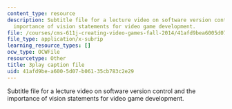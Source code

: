 ```yaml
---
content_type: resource
description: Subtitle file for a lecture video on software version control and the
  importance of vision statements for video game development.
file: /courses/cms-611j-creating-video-games-fall-2014/41afd9bea6005d07b06135cb783c2e29_2pfdTSZ-GUM.vtt
file_type: application/x-subrip
learning_resource_types: []
ocw_type: OCWFile
resourcetype: Other
title: 3play caption file
uid: 41afd9be-a600-5d07-b061-35cb783c2e29
---
```

Subtitle file for a lecture video on software version control and the importance of vision statements for video game development.

